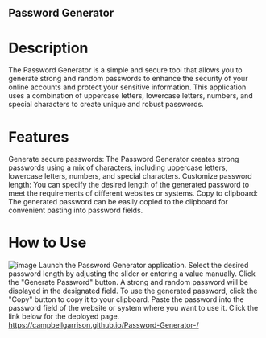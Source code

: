 ## Password Generator ##
# Description #
The Password Generator is a simple and secure tool that allows you to generate strong and random passwords to enhance the security of your online accounts and protect your sensitive information. This application uses a combination of uppercase letters, lowercase letters, numbers, and special characters to create unique and robust passwords.

# Features #
Generate secure passwords: The Password Generator creates strong passwords using a mix of characters, including uppercase letters, lowercase letters, numbers, and special characters.
Customize password length: You can specify the desired length of the generated password to meet the requirements of different websites or systems.
Copy to clipboard: The generated password can be easily copied to the clipboard for convenient pasting into password fields.
# How to Use #
![image](https://github.com/CampbellGarrison/Password-Generator-/assets/130091714/89b924e8-7d23-4309-b623-d82b78f5f9e0)
Launch the Password Generator application.
Select the desired password length by adjusting the slider or entering a value manually.
Click the "Generate Password" button.
A strong and random password will be displayed in the designated field.
To use the generated password, click the "Copy" button to copy it to your clipboard.
Paste the password into the password field of the website or system where you want to use it. 
Click the link below for the deployed page. 
https://campbellgarrison.github.io/Password-Generator-/
